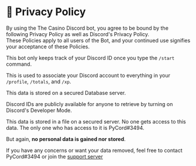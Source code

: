 # 📃 Privacy Policy

By using the The Casino Discord bot, you agree to be bound by the following Privacy Policy as well as Discord's Privacy Policy. \
These Policies apply to all users of the Bot, and your continued use signifies your acceptance of these Policies.

This bot only keeps track of your Discord ID once you type the `/start` command.&#x20;

This is used to associate your Discord account to everything in your `/profile`, `/totals`, and `/xp`.&#x20;

This data is stored on a secured Database server.&#x20;

Discord IDs are publicly available for anyone to retrieve by turning on Discord's Developer Mode.&#x20;

This data is stored in a file on a secured server. No one gets access to this data. The only one who has access to it is PyCord#3494.&#x20;

But again, **no personal data is gained nor stored**.&#x20;

If you have any concerns or want your data removed, feel free to contact PyCord#3494 or join the [support server](https://discord.gg/ggUksVN)&#x20;
